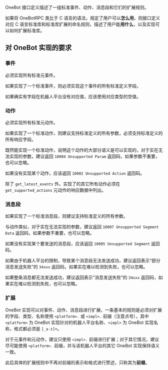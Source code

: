 OneBot 接口定义描述了一组标准事件、动作、消息段和它们的扩展规则。

如果将 OneBotRPC 类比于 C 语言的语法，规定了用户可以**怎么用**，则接口定义对应 C 语言标准库和标准库扩展的命名规则，描述了用户能**用什么**，以及实现可以如何扩展标准库。

## 对 OneBot 实现的要求

### 事件

必须实现所有标准元事件。

如果实现了一个标准事件，则必须实现这个事件的所有标准定义字段。

如果确实有字段在机器人平台没有对应值，应该使用对应类型的空值。

### 动作

必须实现所有标准元动作。

如果实现了一个标准动作，则建议支持标准定义的所有参数，必须支持标准定义的所有响应字段。

既然能实现一个标准动作，说明这个动作的大部分语义是可以实现的，对于实在无法实现的参数，建议返回 `10004 Unsupported Param` 返回码，如果参数不重要，也可以忽略。

如果没有实现某个动作，应该返回 `10002 Unsupported Action` 返回码。

除了 `get_latest_events` 外，实现了的其它所有动作必须在 `get_supported_actions` 元动作的响应数据中列出。

### 消息段

如果实现了一个标准消息段，则建议支持标准定义的所有参数。

与动作类似，对于实在无法实现的参数，建议返回 `10007 Unsupported Segment Data` 返回码，如果参数不重要，也可以忽略。

如果没有实现某个要发送的消息段，应该返回 `10005 Unsupported Segment` 返回码。

如果由于机器人平台的限制，导致某个消息段无法发送成功，建议返回表示“部分消息发送失败”的 `34xxx` 返回码，如果实在难以检测到失败，也可以忽略。

如果整条消息都无法发送成功，建议返回表示“消息发送失败”的 `34xxx` 返回码，如果实在难以检测到失败，也可以忽略。

### 扩展

OneBot 实现可以对事件、动作、消息段进行扩展，一条基本的规则是必须对扩展的字段、类型、名称使用 `<platform>.` 或 `<impl>.` 前缀（注意点号），其中 `<platform>` 为 OneBot 实现针对的机器人平台名称、`<impl>` 为 OneBot 实现名称，格式都必须是 `[_a-z]+`。

对于元事件和元动作，建议只使用 `<impl>.` 前缀进行扩展；对于其它情况，建议尽可能使用 `<platform>.` 前缀，并与该机器人平台的其它 OneBot 实现保持语义一致。

此后具体的扩展规则中不再对前缀的表示和格式进行赘述，只称其为**前缀**。
